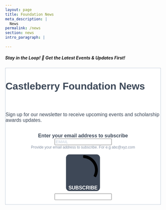 ```yaml
---
layout: page
title: Foundation News
meta_description: |
  News
permalink: /news
section: news
intro_paragraph: |
  
---
```


<h5>Stay in the Loop! 🎉 Get the Latest Events & Updates First!</h5>
<div class="container" style="padding:0;">
  <style> @font-face { font-display: block; font-family: Roboto; src: url(https://assets.brevo.com/font/Roboto/Latin/normal/normal/7529907e9eaf8ebb5220c5f9850e3811.woff2) format("woff2"), url(https://assets.brevo.com/font/Roboto/Latin/normal/normal/25c678feafdc175a70922a116c9be3e7.woff) format("woff") } @font-face { font-display: fallback; font-family: Roboto; font-weight: 600; src: url(https://assets.brevo.com/font/Roboto/Latin/medium/normal/6e9caeeafb1f3491be3e32744bc30440.woff2) format("woff2"), url(https://assets.brevo.com/font/Roboto/Latin/medium/normal/71501f0d8d5aa95960f6475d5487d4c2.woff) format("woff") } @font-face { font-display: fallback; font-family: Roboto; font-weight: 700; src: url(https://assets.brevo.com/font/Roboto/Latin/bold/normal/3ef7cf158f310cf752d5ad08cd0e7e60.woff2) format("woff2"), url(https://assets.brevo.com/font/Roboto/Latin/bold/normal/ece3a1d82f18b60bcce0211725c476aa.woff) format("woff") } #sib-container input:-ms-input-placeholder { text-align: left; font-family: Helvetica, sans-serif; color: #c0ccda; } #sib-container input::placeholder { text-align: left; font-family: Helvetica, sans-serif; color: #c0ccda; } #sib-container a { text-decoration: underline; color: #2BB2FC; } </style> <link rel="stylesheet" href="https://sibforms.com/forms/end-form/build/sib-styles.css"> <!-- END - We recommend to place the above code in head tag of your website html --> <!-- START - We recommend to place the below code where you want the form in your website html --> <div class="sib-form" style="text-align: center; background-color: #d2d2d8; "> <div id="sib-form-container" class="sib-form-container"> <div id="sib-container" class="sib-container--large sib-container--vertical" style="text-align:center; background-color:rgba(255,255,255,1); max-width:540px; border-radius:3px; border-width:1px; border-color:#C0CCD9; border-style:solid;"> <form id="sib-form" method="POST" action="https://1c714e83.sibforms.com/serve/MUIFAP5iiiZjDk6O2U62P4a6iVvOLWMJvRWsLOxOYQ5xZW_w7SHpCyp58GeL26AZ4iexCXSe0TbOUzpj994Kz37sWPIsPphEoS82kOu7rr936fVU-g9ZBRlkwXytMpUhbB8zWt61lJ3QIDIfbh9lmRs8MV5FjIyvuUQYEdZZwNBdNsCPBIKrXLQjdkTHgazSTlN5Xes4bH76BSP7"> <div style="padding: 8px 0;"> <div class="sib-form-block" style="font-size:32px; text-align:left; font-weight:700; font-family:Helvetica, sans-serif; color:#3C4858; background-color:transparent; text-align:left"> <p>Castleberry Foundation News</p> </div> </div> <div style="padding: 8px 0;"> <div class="sib-form-block" style="font-size:16px; text-align:left; font-family:Helvetica, sans-serif; color:#3C4858; background-color:transparent; text-align:left"> <div class="sib-text-form-block"> <p>Sign up for our newsletter to receive upcoming events and scholarship awards updates.</p> </div> </div> </div> <div style="padding: 8px 0;"> <div class="sib-input sib-form-block"> <div class="form__entry entry_block"> <div class="form__label-row "> <label class="entry__label" style="font-weight: 700; text-align:left; font-size:16px; text-align:left; font-weight:700; font-family:Helvetica, sans-serif; color:#3c4858;" for="EMAIL" data-required="*">Enter your email address to subscribe</label> <div class="entry__field"> <input class="input " type="text" id="EMAIL" name="EMAIL" autocomplete="off" placeholder="EMAIL" data-required="true" required /> </div> </div> <label class="entry__error entry__error--primary" style="font-size:16px; text-align:left; font-family:Helvetica, sans-serif; color:#661d1d; background-color:#ffeded; border-radius:3px; border-color:#ff4949;"> </label> <label class="entry__specification" style="font-size:12px; text-align:left; font-family:Helvetica, sans-serif; color:#8390A4; text-align:left"> Provide your email address to subscribe. For e.g abc@xyz.com </label> </div> </div> </div> <div style="padding: 8px 0;"> <div class="sib-form-block" style="text-align: center"> <button class="sib-form-block__button sib-form-block__button-with-loader" style="font-size:16px; text-align:center; font-weight:700; font-family:Helvetica, sans-serif; color:#FFFFFF; background-color:#3E4857; border-radius:11px; border-width:0px;" form="sib-form" type="submit"> <svg class="icon clickable__icon progress-indicator__icon sib-hide-loader-icon" viewBox="0 0 512 512" style=""> <path d="M460.116 373.846l-20.823-12.022c-5.541-3.199-7.54-10.159-4.663-15.874 30.137-59.886 28.343-131.652-5.386-189.946-33.641-58.394-94.896-95.833-161.827-99.676C261.028 55.961 256 50.751 256 44.352V20.309c0-6.904 5.808-12.337 12.703-11.982 83.556 4.306 160.163 50.864 202.11 123.677 42.063 72.696 44.079 162.316 6.031 236.832-3.14 6.148-10.75 8.461-16.728 5.01z" /> </svg> SUBSCRIBE </button> </div> </div> <input type="text" name="email_address_check" value="" class="input--hidden"> <input type="hidden" name="locale" value="en"> <input type="hidden" name="html_type" value="simple"> </form> </div> </div> </div>
</div>